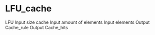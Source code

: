 # LFU_cache
LFU
Input size cache
Input amount of elements
Input elements
Output Cache_rule
Output Cache_hits
